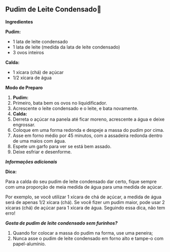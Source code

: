 ## Pudim de Leite Condensado:milk_glass:

**Ingredientes**

**Pudim:**

* 1 lata de leite condensado
* 1 lata de leite (medida da lata de leite condensado)
* 3 ovos inteiros

**Calda:**

* 1 xícara (chá) de açúcar
* 1/2 xícara de água



**Modo de Preparo**

1. **Pudim:**
2. Primeiro, bata bem os ovos no liquidificador.
3. Acrescente o leite condensado e o leite, e bata novamente.
4.  **Calda:**
5. Derreta o açúcar na panela até ficar moreno, acrescente a água e deixe engrossar.
6. Coloque em uma forma redonda e despeje a massa do pudim por cima.
7. Asse em forno médio por 45 minutos, com a assadeira redonda dentro de uma maios com água.
8. Espete um garfo para ver se está bem assado.
9. Deixe esfriar e desenforme.



_**Informações adicionais**_

**Dica:**

Para a calda do seu pudim de leite condensado dar certo, fique sempre com uma proporção de meia medida de água para uma medida de açúcar. 

Por exemplo, se você utilizar 1 xícara de chá de açúcar, a medida de água será de apenas 1/2 xícara (chá). Se você fizer um pudim maior, pode usar 2 xícaras (chá) de açúcar para 1 xícara de água. Seguindo essa dica, não tem erro! 



_**Gosta de pudim de leite condensado sem furinhos?**_

1. Quando for colocar a massa do pudim na forma, use uma peneira;
2. Nunca asse o pudim de leite condensado em forno alto e tampe-o com papel-alumínio.

